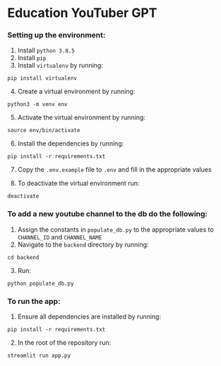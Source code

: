 # Education YouTuber GPT

### Setting up the environment:
1. Install `python 3.8.5`
2. Install `pip`
3. Install `virtualenv` by running:
```
pip install virtualenv
```

4. Create a virtual environment by running:
```
python3 -m venv env
```
5. Activate the virtual environment by running: 
```
source env/bin/activate
```
6. Install the dependencies by running: 
```
pip install -r requirements.txt
```
7. Copy the `.env.example` file to `.env` and fill in the appropriate values

8. To deactivate the virtual environment run:
```
deactivate
```

 
### To add a new youtube channel to the db do the following:
1. Assign the constants in `populate_db.py` to the appropriate values to `CHANNEL_ID` and `CHANNEL_NAME`
2. Navigate to the `backend` directory by running:
```
cd backend
```
3. Run: 
```
python populate_db.py
```

### To run the app:
1. Ensure all dependencies are installed by running:
```
pip install -r requirements.txt
```

2. In the root of the repository run:
```
streamlit run app.py
```
